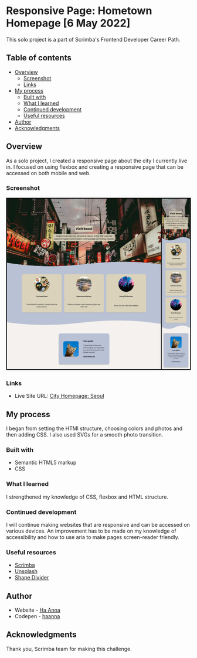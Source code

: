 # Responsive Page: Hometown Homepage [6 May 2022]

This solo project is a part of Scrimba's Frontend Developer Career Path.

## Table of contents

- [Overview](#overview)
  - [Screenshot](#screenshot)
  - [Links](#links)
- [My process](#my-process)
  - [Built with](#built-with)
  - [What I learned](#what-i-learned)
  - [Continued development](#continued-development)
  - [Useful resources](#useful-resources)
- [Author](#author)
- [Acknowledgments](#acknowledgments)

## Overview

As a solo project, I created a responsive page about the city I currently live in. I focused on using flexbox and creating a responsive page that can be accessed on both mobile and web.

### Screenshot

![alt text](./screenshot_citypage.webp)

### Links

- Live Site URL: [City Homepage: Seoul](https://its-haanna.github.io/Scrimba_Projects/City_homepage/)

## My process

I began from setting the HTMl structure, choosing colors and photos and then adding CSS. I also used SVGs for a smooth photo transition.

### Built with

- Semantic HTML5 markup
- CSS

### What I learned

I strengthened my knowledge of CSS, flexbox and HTML structure.

### Continued development

I will continue making websites that are responsive and can be accessed on various devices. An improvement has to be made on my knowledge of accessibility and how to use aria to make pages screen-reader friendly.

### Useful resources

- [Scrimba](https://www.scrimba.com)
- [Unsplash](https://unsplash.com)
- [Shape Divider](https://www.shapedivider.app/)

## Author

- Website - [Ha Anna](https://haanna.com)
- Codepen - [haanna](https://codepen.io/haanna)

## Acknowledgments

Thank you, Scrimba team for making this challenge.
